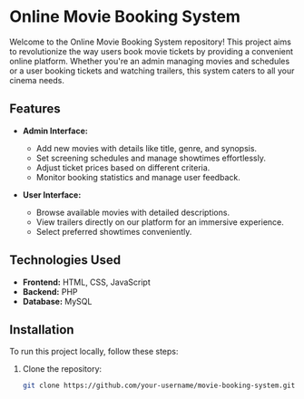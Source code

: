 # Online Movie Booking System

Welcome to the Online Movie Booking System repository! This project aims to revolutionize the way users book movie tickets by providing a convenient online platform. Whether you're an admin managing movies and schedules or a user booking tickets and watching trailers, this system caters to all your cinema needs.

## Features

- **Admin Interface:**
  - Add new movies with details like title, genre, and synopsis.
  - Set screening schedules and manage showtimes effortlessly.
  - Adjust ticket prices based on different criteria.
  - Monitor booking statistics and manage user feedback.

- **User Interface:**
  - Browse available movies with detailed descriptions.
  - View trailers directly on our platform for an immersive experience.
  - Select preferred showtimes conveniently.
    

## Technologies Used

- **Frontend:** HTML, CSS, JavaScript
- **Backend:** PHP
- **Database:** MySQL

## Installation

To run this project locally, follow these steps:

1. Clone the repository:
   ```bash
   git clone https://github.com/your-username/movie-booking-system.git
